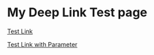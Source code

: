 <html>
    <head>
       <meta charset="utf-8">
    </head>
    <body >
       <h1>My Deep Link Test page</h1>
       <p><a href="protoneapp://testlink">Test Link</a></p>
       <p><a href="protoneapp://testlink?windowId=MissionsList?bundleId=2">Test Link with Parameter</a></p>
    </body>
</html>
